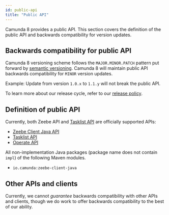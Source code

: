 ```yaml
---
id: public-api
title: "Public API"
---
```


Camunda 8 provides a public API. This section covers the definition of the public API and backwards compatibility for version updates.

## Backwards compatibility for public API

Camunda 8 versioning scheme follows the `MAJOR.MINOR.PATCH` pattern put forward by [semantic versioning](https://semver.org/). Camunda 8 will
maintain public API backwards compatibility for `MINOR` version updates.

Example: Update from version `1.0.x` to `1.1.y` will not break the public API.

To learn more about our release cycle, refer to our [release policy](/reference/release-policy.md).

## Definition of public API

Currently, both Zeebe API and [Tasklist API](/apis-tools/tasklist-api/generated.md) are officially supported APIs:

- [Zeebe Client Java API](/apis-tools/java-client/index.md)
- [Tasklist API](/apis-tools/tasklist-api/generated.md)
- [Operate API](/apis-tools/operate-api/index.md)

All non-implementation Java packages (package name does not contain `impl`) of the following Maven modules.

- `io.camunda:zeebe-client-java`

## Other APIs and clients

Currently, we cannot _guarantee_ backwards compatibility with other APIs and clients, though we do work to offer backwards compatibility to the best of our ability.
